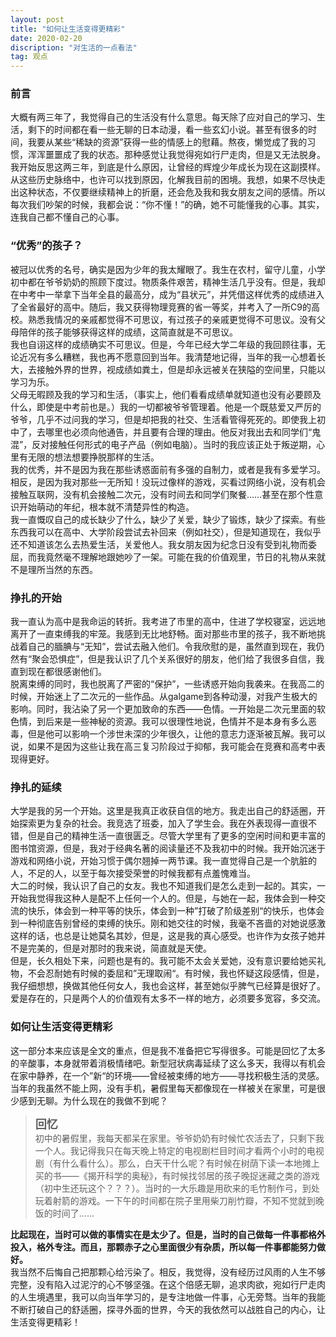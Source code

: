 ```yaml
---
layout: post
title: "如何让生活变得更精彩"
date: 2020-02-20
discription: "对生活的一点看法"
tag: 观点
---
```


### 前言     
大概有两三年了，我觉得自己的生活没有什么意思。每天除了应对自己的学习、生活，剩下的时间都在看一些无聊的日本动漫，看一些玄幻小说。甚至有很多的时间，我要从某些“稀缺的资源”获得一些的情感上的慰藉。熬夜，懒觉成了我的习惯，浑浑噩噩成了我的状态。那种感觉让我觉得宛如行尸走肉，但是又无法脱身。    
我开始反思这两三年，到底是什么原因，让曾经的辉煌少年成长为现在这副摸样。从这些历史脉络中，也许可以找到原因，化解我目前的困境。我想，如果不尽快走出这种状态，不仅要继续精神上的折磨，还会危及我和我女朋友之间的感情。所以每次我们吵架的时候，我都会说：“你不懂！”的确，她不可能懂我的心事。其实，连我自己都不懂自己的心事。
### “优秀”的孩子？
被冠以优秀的名号，确实是因为少年的我太耀眼了。我生在农村，留守儿童，小学初中都在爷爷奶奶的照顾下度过。物质条件艰苦，精神生活几乎没有。但是，我却在中考中一举拿下当年全县的最高分，成为“县状元”，并凭借这样优秀的成绩进入了全省最好的高中。随后，我又获得物理竞赛的省一等奖，并考入了一所C9的高校。熟悉我情况的亲戚都觉得不可思议，有过孩子的亲戚更觉得不可思议。没有父母陪伴的孩子能够获得这样的成绩，这简直就是不可思议。      
我也自诩这样的成绩确实不可思议。但是，今年已经大学二年级的我回顾往事，无论近况有多么糟糕，我也再不愿意回到当年。我清楚地记得，当年的我一心想着长大，去接触外界的世界，视成绩如粪土，但是却永远被关在狭隘的空间里，只能以学习为乐。      
父母无暇顾及我的学习和生活，（事实上，他们看看成绩单就知道也没有必要顾及什么，即使是中考前也是。）我的一切都被爷爷管理着。他是一个既慈爱又严厉的爷爷，几乎不过问我的学习，但是却把我的社交、生活看管得死死的。即使我上初中了，去哪里也必须向他通告，并且要有合理的理由。他反对我出去和同学们“鬼混”，反对接触任何形式的电子产品（例如电脑）。当时的我应该正处于叛逆期，心里有无限的想法想要挣脱那样的生活。         
我的优秀，并不是因为我在那些诱惑面前有多强的自制力，或者是我有多爱学习。相反，是因为我对那些一无所知！没玩过像样的游戏，买看过网络小说，没有机会接触互联网，没有机会接触二次元，没有时间去和同学们聚餐……甚至在那个性意识开始萌动的年纪，根本就不清楚异性的构造。        
我一直慨叹自己的成长缺少了什么，缺少了关爱，缺少了锻炼，缺少了探索。有些东西我可以在高中、大学阶段尝试去补回来（例如社交），但是知道现在，我似乎还不知道该怎么去热爱生活，关爱他人。我女朋友因为纪念日没有受到礼物而委屈，而我竟然毫不理解地跟她吵了一架。可能在我的价值观里，节日的礼物从来就不是理所当然的东西。
###  挣扎的开始
我一直认为高中是我命运的转折。我考进了市里的高中，住进了学校寝室，远远地离开了一直束缚我的牢笼。我感到无比地舒畅。面对那些市里的孩子，我不断地挑战着自己的腼腆与“无知”，尝试去融入他们。令我欣慰的是，虽然直到现在，我仍然有“聚会恐惧症”，但是我认识了几个关系很好的朋友，他们给了我很多自信，我直到现在都很感谢他们。       
脱离束缚的同时，我也脱离了严密的“保护”，一些诱惑开始向我袭来。在我高二的时候，开始迷上了二次元的一些作品。从galgame到各种动漫，对我产生极大的影响。同时，我沾染了另一个更加致命的东西——色情。一开始是二次元里面的软色情，到后来是一些神秘的资源。我可以很理性地说，色情并不是本身有多么恶毒，但是他可以影响一个涉世未深的少年很久，让他的意志力逐渐被瓦解。我可以说，如果不是因为这些让我在高三复习阶段过于抑郁，我可能会在竞赛和高考中表现得更好。     
###  挣扎的延续
大学是我的另一个开始。这里是我真正收获自信的地方。我走出自己的舒适圈，开始探索更为复杂的社会。我竞选了班委，加入了学生会。我在外表现得一直很不错，但是自己的精神生活一直很匮乏。尽管大学里有了更多的空闲时间和更丰富的图书馆资源，但是，我对于经典名著的阅读量还不及我初中的时候。我开始沉迷于游戏和网络小说，开始习惯于偶尔翘掉一两节课。我一直觉得自己是一个肮脏的人，不足的人，以至于每次接受荣誉的时候我都有点羞愧难当。      
大二的时候，我认识了自己的女友。我也不知道我们是怎么走到一起的。其实，一开始我觉得我这种人是配不上任何一个人的。但是，与她在一起，我体会到一种交流的快乐，体会到一种平等的快乐，体会到一种”打破了阶级差别“的快乐，也体会到一种彻底告别曾经的束缚的快乐。刚和她交往的时候，我毫不吝啬的对她说感激这样的话，也总是让她莫名其妙，但是，这是我的真心感受。也许作为女孩子她并不是完美的，但是对那时的我来说，简直就是天使。      
但是，长久相处下来，问题也是有的。我可能不太会关爱她，没有意识要给她买礼物，不会忍耐她有时候的委屈和”无理取闹“。有时候，我也怀疑这段感情，但是，我仔细想想，换做其他任何女人，我也会这样，甚至她似乎脾气已经算是很好了。爱是存在的，只是两个人的价值观有太多不一样的地方，必须要多宽容，多交流。     
###  如何让生活变得更精彩
这一部分本来应该是全文的重点，但是我不准备把它写得很多。可能是回忆了太多的辛酸事，本身就带着消极情绪吧。新型冠状病毒延续了这么多天，我得以有机会在家中静养，在一个”新“的环境——曾经被束缚的地方——寻找积极生活的灵感。当年的我虽然不能上网，没有手机，暑假里每天都像现在一样被关在家里，可是很少感到无聊。为什么现在的我做不到呢？       
>  <font size=4>**回忆**</font>      
>初中的暑假里，我每天都呆在家里。爷爷奶奶有时候忙农活去了，只剩下我一个人。我记得我只在每天晚上特定的电视剧栏目时间才看两个小时的电视剧（有什么看什么）。那么，白天干什么呢？有时候在树荫下读一本地摊上买的书——《揭开科学的奥秘》，有时候找邻居的孩子晚捉迷藏之类的游戏（初中生还玩这个？？？）。当时的一大乐趣是用砍来的毛竹制作弓，到处玩着射箭的游戏。一下午的时间都在院子里用柴刀削竹瓣，不知不觉就到晚饭的时间了……     


**比起现在，当时可以做的事情实在是太少了。但是，当时的自己做每一件事都格外投入，格外专注。而且，那颗赤子之心里面很少有杂质，所以每一件事都能努力做好。**      
我当然不后悔自己把那颗心给污染了。相反，我觉得，没有经历过风雨的人生不够完整，没有陷入过泥泞的心不够坚强。在这个倍感无聊，追求肉欲，宛如行尸走肉的人生境遇里，我可以向当年学习的，是专注地做一件事，心无旁骛。当年的我能不断打破自己的舒适圈，探寻外面的世界，今天的我依然可以战胜自己的内心，让生活变得更精彩！
